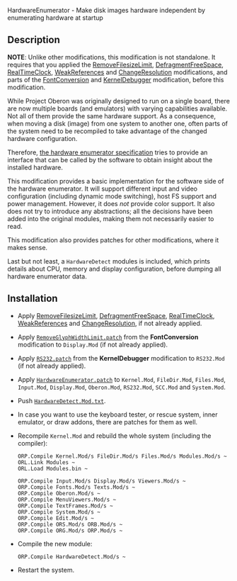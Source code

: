 HardwareEnumerator - Make disk images hardware independent by enumerating hardware at startup

Description
-----------

**NOTE**: Unlike other modifications, this modification is not standalone. It requires that
you applied the [RemoveFilesizeLimit](../RemoveFilesizeLimit/README.md),
[DefragmentFreeSpace](../DefragmentFreeSpace/README.md), [RealTimeClock](../RealTimeClock/README.md),
[WeakReferences](../WeakReferences/README.md) and [ChangeResolution](../ChangeResolution/README.md)
modifications, and parts of the [FontConversion](../FontConversion/README.md) and
[KernelDebugger](../KernelDebugger/README.md) modification, before this modification.

While Project Oberon was originally designed to run on a single board, there are
now multiple boards (and emulators) with varying capabilities available. Not all
of them provide the same hardware support. As a consequence, when moving a disk
(image) from one system to another one, often parts of the system need to be
recompiled to take advantage of the changed hardware configuration.

Therefore, [the hardware enumerator specification](https://github.com/schierlm/OberonEmulator/blob/master/hardware-enumerator.md)
tries to provide an interface that can be called by the software
to obtain insight about the installed hardware.

This modification provides a basic implementation for the software side of the
hardware enumerator. It will support different input and video configuration
(including dynamic mode switching), host FS support and power management.
However, it does *not* provide color support. It also does not try to introduce
any abstractions; all the decisions have been added into the original modules,
making them not necessarily easier to read.

This modification also provides patches for other modifications, where it makes
sense.

Last but not least, a `HardwareDetect` modules is included, which prints details
about CPU, memory and display configuration, before dumping all hardware enumerator
data.

Installation
------------

- Apply [RemoveFilesizeLimit](../RemoveFilesizeLimit/README.md), [DefragmentFreeSpace](../DefragmentFreeSpace/README.md),
  [RealTimeClock](../RealTimeClock/README.md), [WeakReferences](../WeakReferences/README.md)
  and [ChangeResolution](../ChangeResolution/README.md), if not already applied.

- Apply [`RemoveGlyphWidthLimit.patch`](../FontConversion/RemoveGlyphWidthLimit.patch) from the **FontConversion**
  modification to `Display.Mod` (if not already applied).

- Apply [`RS232.patch`](../KernelDebugger/RS232.patch) from the **KernelDebugger**
  modification to `RS232.Mod` (if not already applied).

- Apply [`HardwareEnumerator.patch`](HardwareEnumerator.patch) to `Kernel.Mod`,
  `FileDir.Mod`, `Files.Mod`, `Input.Mod`, `Display.Mod`, `Oberon.Mod`, `RS232.Mod`,
  `SCC.Mod` and `System.Mod`.

- Push [`HardwareDetect.Mod.txt`](HardwareDetect.Mod.txt).

- In case you want to use the keyboard tester, or rescue system, inner emulator, or
  draw addons, there are patches for them as well.

- Recompile `Kernel.Mod` and rebuild the whole system (including the compiler):

      ORP.Compile Kernel.Mod/s FileDir.Mod/s Files.Mod/s Modules.Mod/s ~
      ORL.Link Modules ~
      ORL.Load Modules.bin ~

      ORP.Compile Input.Mod/s Display.Mod/s Viewers.Mod/s ~
      ORP.Compile Fonts.Mod/s Texts.Mod/s ~
      ORP.Compile Oberon.Mod/s ~
      ORP.Compile MenuViewers.Mod/s ~
      ORP.Compile TextFrames.Mod/s ~
      ORP.Compile System.Mod/s ~
      ORP.Compile Edit.Mod/s ~
      ORP.Compile ORS.Mod/s ORB.Mod/s ~
      ORP.Compile ORG.Mod/s ORP.Mod/s ~

- Compile the new module:

      ORP.Compile HardwareDetect.Mod/s ~

- Restart the system.
